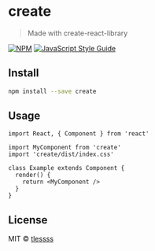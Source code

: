 # create

> Made with create-react-library

[![NPM](https://img.shields.io/npm/v/create.svg)](https://www.npmjs.com/package/create) [![JavaScript Style Guide](https://img.shields.io/badge/code_style-standard-brightgreen.svg)](https://standardjs.com)

## Install

```bash
npm install --save create
```

## Usage

```tsx
import React, { Component } from 'react'

import MyComponent from 'create'
import 'create/dist/index.css'

class Example extends Component {
  render() {
    return <MyComponent />
  }
}
```

## License

MIT © [tlessss](https://github.com/tlessss)
